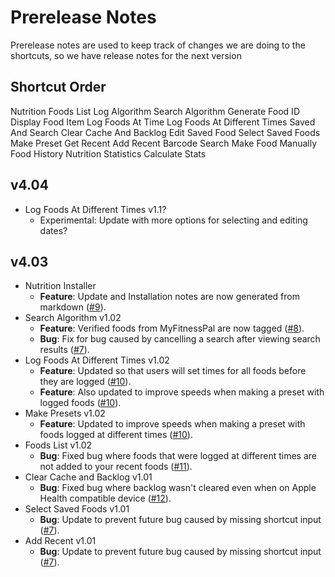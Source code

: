 # Prerelease Notes
Prerelease notes are used to keep track of changes we are doing to the shortcuts, so we have release notes for the next version

## Shortcut Order
Nutrition
Foods List
Log Algorithm
Search Algorithm
Generate Food ID
Display Food Item
Log Foods At Time
Log Foods At Different Times
Saved And Search
Clear Cache And Backlog
Edit Saved Food
Select Saved Foods
Make Preset
Get Recent
Add Recent
Barcode Search
Make Food Manually
Food History
Nutrition Statistics
Calculate Stats

## v4.04
- Log Foods At Different Times v1.1?
	- Experimental: Update with more options for selecting and editing dates?

## v4.03
- Nutrition Installer
	- **Feature**: Update and Installation notes are now generated from markdown ([#9](https://github.com/iffy-pi/apple-shortcuts/issues/9)).
- Search Algorithm v1.02
	- **Feature**: Verified foods from MyFitnessPal are now tagged ([#8](https://github.com/iffy-pi/apple-shortcuts/issues/8)).
	- **Bug**: Fix for bug caused by cancelling a search after viewing search results ([#7](https://github.com/iffy-pi/apple-shortcuts/issues/7)).
- Log Foods At Different Times v1.02
	- **Feature**: Updated so that users will set times for all foods before they are logged ([#10](https://github.com/iffy-pi/apple-shortcuts/issues/10)).
	- **Feature**: Also updated to improve speeds when making a preset with logged foods ([#10](https://github.com/iffy-pi/apple-shortcuts/issues/10)).
- Make Presets v1.02
	- **Feature**: Updated to improve speeds when making a preset with foods logged at different times ([#10](https://github.com/iffy-pi/apple-shortcuts/issues/10)).
- Foods List v1.02
	- **Bug**: Fixed bug where foods that were logged at different times are not added to your recent foods ([#11](https://github.com/iffy-pi/apple-shortcuts/issues/11)).
- Clear Cache and Backlog v1.01
	- **Bug**: Fixed bug where backlog wasn't cleared even when on Apple Health compatible device ([#12](https://github.com/iffy-pi/apple-shortcuts/issues/12)).
- Select Saved Foods v1.01
	- **Bug**: Update to prevent future bug caused by missing shortcut input ([#7](https://github.com/iffy-pi/apple-shortcuts/issues/7)).
- Add Recent v1.01
	- **Bug**: Update to prevent future bug caused by missing shortcut input ([#7](https://github.com/iffy-pi/apple-shortcuts/issues/7)).